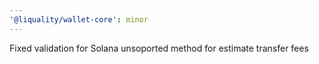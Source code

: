 ```yaml
---
'@liquality/wallet-core': minor
---
```


Fixed validation for Solana unsoported method for estimate transfer fees
